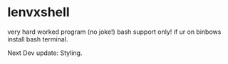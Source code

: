 # lenvxshell
very hard worked program (no joke!)
bash support only!
if ur on binbows install bash terminal.

Next Dev update:
Styling.
